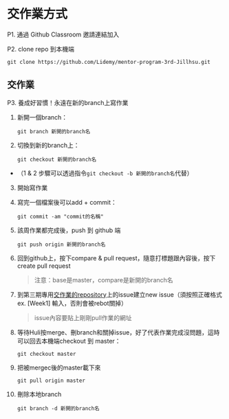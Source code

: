 # 交作業方式

P1. 通過 Github Classroom 邀請連結加入

P2. clone repo 到本機端

	git clone https://github.com/Lidemy/mentor-program-3rd-Jillhsu.git

## 交作業

P3. 養成好習慣！永遠在新的branch上寫作業

1. 新開一個branch：

  	 `git branch 新開的branch名`
2. 切換到新的branch上：

      `git checkout 新開的branch名`

  * （1 & 2 步驟可以透過指令`git checkout -b 新開的branch名`代替）

3. 開始寫作業

4. 寫完一個檔案後可以add + commit：

  	`git commit -am "commit的名稱"` 
5. 該周作業都完成後，push 到 github 端

  	`git push origin 新開的branch名`

6. 回到github上，按下compare & pull request，隨意打標題跟內容後，按下create pull request
	
    > 注意：base是master，compare是新開的branch名

7. 到第三期專用[交作業的repository](https://github.com/Lidemy/homeworks-3rd)上的issue建立new issue（須按照正確格式 ex. [Week1] 輸入，否則會被rebot關掉）
	
   > issue內容要貼上剛剛pull作業的網址

8. 等待Huli按merge、刪branch和關掉issue，好了代表作業完成沒問題，這時可以回去本機端checkout 到 master：
	
    `git checkout master`

9. 把被mergec後的master載下來
	
    `git pull origin master`

10. 刪除本地branch	

  	`git branch -d 新開的branch名`
